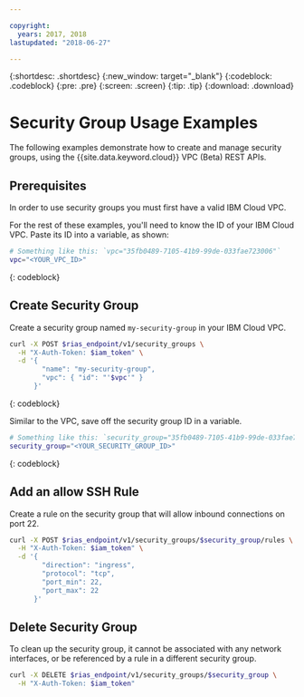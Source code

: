```yaml
---

copyright:
  years: 2017, 2018
lastupdated: "2018-06-27"

---
```


{:shortdesc: .shortdesc}
{:new_window: target="_blank"}
{:codeblock: .codeblock}
{:pre: .pre}
{:screen: .screen}
{:tip: .tip}
{:download: .download}

# Security Group Usage Examples

The following examples demonstrate how to create and manage security groups, using the {{site.data.keyword.cloud}} VPC (Beta) REST APIs.


## Prerequisites

In order to use security groups you must first have a valid IBM Cloud VPC.

For the rest of these examples, you'll need to know the ID of your IBM Cloud VPC. Paste its ID into a variable, as shown:

```bash
# Something like this: `vpc="35fb0489-7105-41b9-99de-033fae723006"`
vpc="<YOUR_VPC_ID>"
```
{: codeblock}


## Create Security Group

Create a security group named `my-security-group` in your IBM Cloud VPC.

```bash
curl -X POST $rias_endpoint/v1/security_groups \
  -H "X-Auth-Token: $iam_token" \
  -d '{
        "name": "my-security-group",
        "vpc": { "id": "'$vpc'" }
      }'
```
{: codeblock}

Similar to the VPC, save off the security group ID in a variable.
```bash
# Something like this: `security_group="35fb0489-7105-41b9-99de-033fae723006"`
security_group="<YOUR_SECURITY_GROUP_ID>"
```
{: codeblock}


## Add an allow SSH Rule

Create a rule on the security group that will allow inbound connections on port 22.

```bash
curl -X POST $rias_endpoint/v1/security_groups/$security_group/rules \
  -H "X-Auth-Token: $iam_token" \
  -d '{
        "direction": "ingress",
        "protocol": "tcp",
        "port_min": 22,
        "port_max": 22
      }'
```


## Delete Security Group

To clean up the security group, it cannot be associated with any network interfaces, or be referenced by a rule in a different security group.

```bash
curl -X DELETE $rias_endpoint/v1/security_groups/$security_group \
  -H "X-Auth-Token: $iam_token"
```
